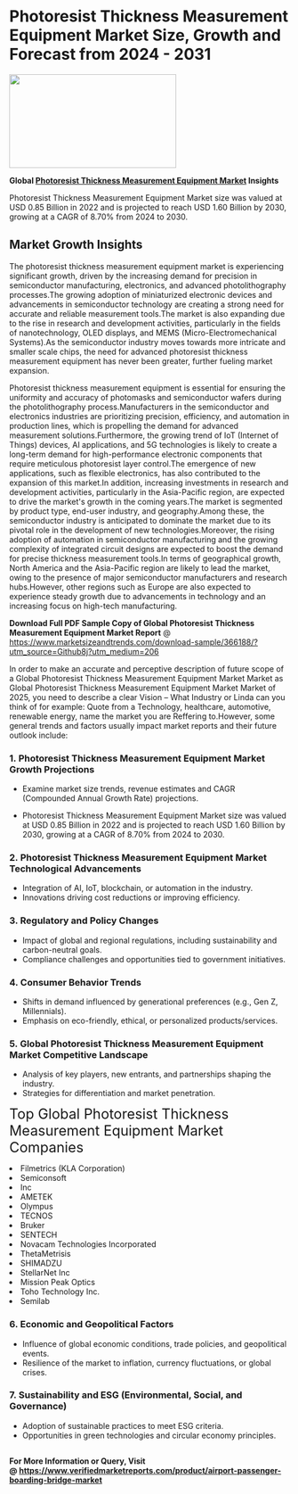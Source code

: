 <H1>Photoresist Thickness Measurement Equipment Market Size, Growth and Forecast from 2024 - 2031</H1><img class="aligncenter size-medium wp-image-584254" src="https://thirdeyenews.in/wp-content/uploads/2024/09/Global-Market-Research-300x168.jpeg" alt="" width="300" height="168" /><p><strong>Global&nbsp;<a href="https://www.marketsizeandtrends.com/download-sample/366188/?utm_source=Github8j?utm_medium=206">Photoresist Thickness Measurement Equipment Market</a> Insights</strong></p><p>Photoresist Thickness Measurement Equipment Market size was valued at USD 0.85 Billion in 2022 and is projected to reach USD 1.60 Billion by 2030, growing at a CAGR of 8.70% from 2024 to 2030.</p><p><h2>Market Growth Insights</h2> <p>The photoresist thickness measurement equipment market is experiencing significant growth, driven by the increasing demand for precision in semiconductor manufacturing, electronics, and advanced photolithography processes.The growing adoption of miniaturized electronic devices and advancements in semiconductor technology are creating a strong need for accurate and reliable measurement tools.The market is also expanding due to the rise in research and development activities, particularly in the fields of nanotechnology, OLED displays, and MEMS (Micro-Electromechanical Systems).As the semiconductor industry moves towards more intricate and smaller scale chips, the need for advanced photoresist thickness measurement equipment has never been greater, further fueling market expansion.</p> <p>Photoresist thickness measurement equipment is essential for ensuring the uniformity and accuracy of photomasks and semiconductor wafers during the photolithography process.Manufacturers in the semiconductor and electronics industries are prioritizing precision, efficiency, and automation in production lines, which is propelling the demand for advanced measurement solutions.Furthermore, the growing trend of IoT (Internet of Things) devices, AI applications, and 5G technologies is likely to create a long-term demand for high-performance electronic components that require meticulous photoresist layer control.The emergence of new applications, such as flexible electronics, has also contributed to the expansion of this market.In addition, increasing investments in research and development activities, particularly in the Asia-Pacific region, are expected to drive the market's growth in the coming years.The market is segmented by product type, end-user industry, and geography.Among these, the semiconductor industry is anticipated to dominate the market due to its pivotal role in the development of new technologies.Moreover, the rising adoption of automation in semiconductor manufacturing and the growing complexity of integrated circuit designs are expected to boost the demand for precise thickness measurement tools.In terms of geographical growth, North America and the Asia-Pacific region are likely to lead the market, owing to the presence of major semiconductor manufacturers and research hubs.However, other regions such as Europe are also expected to experience steady growth due to advancements in technology and an increasing focus on high-tech manufacturing.<p><span class=""><strong>Download Full PDF Sample Copy of Global Photoresist Thickness Measurement Equipment Market Report</strong> @ <a href="https://www.marketsizeandtrends.com/download-sample/366188/?utm_source=Github8j?utm_medium=206" target="_blank">https://www.marketsizeandtrends.com/download-sample/366188/?utm_source=Github8j?utm_medium=206</a></span></p><p>In order to make an accurate and perceptive description of future scope of a Global&nbsp;Photoresist Thickness Measurement Equipment Market Market as Global&nbsp;Photoresist Thickness Measurement Equipment Market Market of 2025, you need to describe a clear Vision &ndash; What Industry or Linda can you think of for example: Quote from a Technology, healthcare, automotive, renewable energy, name the market you are Reffering to.However, some general trends and factors usually impact market reports and their future outlook include:</p><h3>1.&nbsp;<strong>Photoresist Thickness Measurement Equipment Market Growth Projections</strong></h3><ul><li>Examine market size trends, revenue estimates and CAGR (Compounded Annual Growth Rate) projections.</li><li><p>Photoresist Thickness Measurement Equipment Market size was valued at USD 0.85 Billion in 2022 and is projected to reach USD 1.60 Billion by 2030, growing at a CAGR of 8.70% from 2024 to 2030.</p></li></ul><h3>2.&nbsp;<strong>Photoresist Thickness Measurement Equipment Market Technological Advancements</strong></h3><ul><li>Integration of AI, IoT, blockchain, or automation in the industry.</li><li>Innovations driving cost reductions or improving efficiency.</li></ul><h3>3.&nbsp;<strong>Regulatory and Policy Changes</strong></h3><ul><li>Impact of global and regional regulations, including sustainability and carbon-neutral goals.</li><li>Compliance challenges and opportunities tied to government initiatives.</li></ul><h3>4.&nbsp;<strong>Consumer Behavior Trends</strong></h3><ul><li>Shifts in demand influenced by generational preferences (e.g., Gen Z, Millennials).</li><li>Emphasis on eco-friendly, ethical, or personalized products/services.</li></ul><h3>5.&nbsp;<strong>Global Photoresist Thickness Measurement Equipment Market Competitive Landscape</strong></h3><ul><li>Analysis of key players, new entrants, and partnerships shaping the industry.</li><li>Strategies for differentiation and market penetration.</li></ul><p data-pm-slice="1 1 []"><span style="color: inherit; font-family: inherit; font-size: 25px;">Top Global Photoresist Thickness Measurement Equipment Market Companies</span></p><div class="" data-test-id=""><p><li>Filmetrics (KLA Corporation)</li><li> Semiconsoft</li><li> Inc</li><li> AMETEK</li><li> Olympus</li><li> TECNOS</li><li> Bruker</li><li> SENTECH</li><li> Novacam Technologies Incorporated</li><li> ThetaMetrisis</li><li> SHIMADZU</li><li> StellarNet Inc</li><li> Mission Peak Optics</li><li> Toho Technology Inc.</li><li> Semilab</li></p></div><h3>6.&nbsp;<strong>Economic and Geopolitical Factors</strong></h3><ul><li>Influence of global economic conditions, trade policies, and geopolitical events.</li><li>Resilience of the market to inflation, currency fluctuations, or global crises.</li></ul><h3>7.&nbsp;<strong>Sustainability and ESG (Environmental, Social, and Governance)</strong></h3><ul><li>Adoption of sustainable practices to meet ESG criteria.</li><li>Opportunities in green technologies and circular economy principles.</li></ul><h2><strong style="font-size: 14px;">For More Information or Query, Visit @&nbsp;</strong><a style="background-color: #ffffff; font-size: 14px;" href="https://www.marketsizeandtrends.com/report/photoresist-thickness-measurement-equipment-market/" target="_blank">https://www.verifiedmarketreports.com/product/airport-passenger-boarding-bridge-market</a></h2>